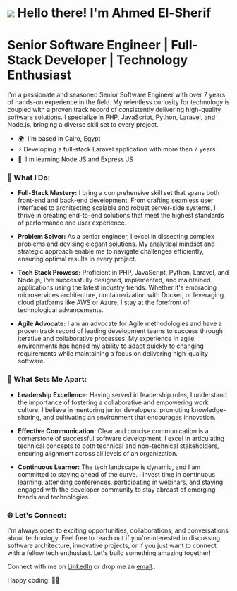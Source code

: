 ![](https://user-images.githubusercontent.com/18350557/176309783-0785949b-9127-417c-8b55-ab5a4333674e.gif) Hello there! I'm Ahmed El-Sherif
=======================================================================================================================================

# Senior Software Engineer | Full-Stack Developer | Technology Enthusiast


I'm a passionate and seasoned Senior Software Engineer with over 7 years of hands-on experience in the field. My relentless curiosity for technology is coupled with a proven track record of consistently delivering high-quality software solutions. I specialize in PHP, JavaScript, Python, Laravel, and Node.js, bringing a diverse skill set to every project.

*   🌍  I'm based in Cairo, Egypt
*   ⚡  Developing a full-stack Laravel application with more than 7 years
*   🧠  I'm learning Node JS and Express JS
### 🚀 What I Do:

- **Full-Stack Mastery:** I bring a comprehensive skill set that spans both front-end and back-end development. From crafting seamless user interfaces to architecting scalable and robust server-side systems, I thrive in creating end-to-end solutions that meet the highest standards of performance and user experience.

- **Problem Solver:** As a senior engineer, I excel in dissecting complex problems and devising elegant solutions. My analytical mindset and strategic approach enable me to navigate challenges efficiently, ensuring optimal results in every project.

- **Tech Stack Prowess:** Proficient in PHP, JavaScript, Python, Laravel, and Node.js, I've successfully designed, implemented, and maintained applications using the latest industry trends. Whether it's embracing microservices architecture, containerization with Docker, or leveraging cloud platforms like AWS or Azure, I stay at the forefront of technological advancements.

- **Agile Advocate:** I am an advocate for Agile methodologies and have a proven track record of leading development teams to success through iterative and collaborative processes. My experience in agile environments has honed my ability to adapt quickly to changing requirements while maintaining a focus on delivering high-quality software.

### 💼 What Sets Me Apart:

- **Leadership Excellence:** Having served in leadership roles, I understand the importance of fostering a collaborative and empowering work culture. I believe in mentoring junior developers, promoting knowledge-sharing, and cultivating an environment that encourages innovation.

- **Effective Communication:** Clear and concise communication is a cornerstone of successful software development. I excel in articulating technical concepts to both technical and non-technical stakeholders, ensuring alignment across all levels of an organization.

- **Continuous Learner:** The tech landscape is dynamic, and I am committed to staying ahead of the curve. I invest time in continuous learning, attending conferences, participating in webinars, and staying engaged with the developer community to stay abreast of emerging trends and technologies.

### 🌐 Let's Connect:

I'm always open to exciting opportunities, collaborations, and conversations about technology. Feel free to reach out if you're interested in discussing software architecture, innovative projects, or if you just want to connect with a fellow tech enthusiast. Let's build something amazing together!

Connect with me on [LinkedIn](https://www.linkedin.com/in/elsherifx09/) or drop me an [email](mailto:dev.ahmedelsherif@gmail.com)..

Happy coding! 🚀✨
                  
